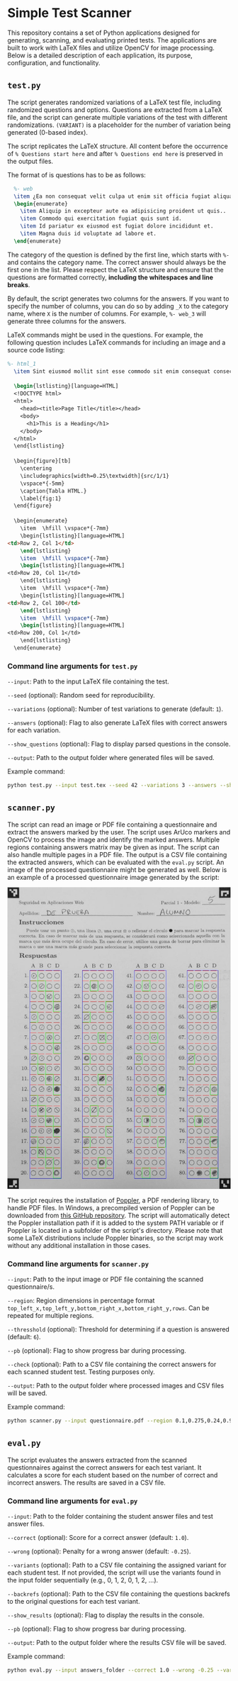 # Simple Test Scanner

This repository contains a set of Python applications designed for generating, scanning, and evaluating printed tests. The applications are built to work with LaTeX files and utilize OpenCV for image processing. Below is a detailed description of each application, its purpose, configuration, and functionality.

## `test.py`

The script generates randomized variations of a LaTeX test file, including randomized questions and options. Questions are extracted from a LaTeX file, and the script can generate multiple variations of the test with different randomizations. `(VARIANT)` is a placeholder for the number of variation being generated (0-based index).  

The script replicates the LaTeX structure. All content before the occurrence of `% Questions start here` and after `% Questions end here` is preserved in the output files.

The format of is questions has to be as follows:

```latex
  %- web
  \item ¿Ea non consequat velit culpa ut enim sit officia fugiat aliqua? 
  \begin{enumerate}
    \item Aliquip in excepteur aute ea adipisicing proident ut quis..
    \item Commodo qui exercitation fugiat quis sunt id.
    \item Id pariatur ex eiusmod est fugiat dolore incididunt et.
    \item Magna duis id voluptate ad labore et.
  \end{enumerate}
```

The category of the question is defined by the first line, which starts with `%-` and contains the category name. The correct answer should always be the first one in the list. Please respect the LaTeX structure and ensure that the questions are formatted correctly, **including the whitespaces and line breaks**.

By default, the script generates two columns for the answers. If you want to specify the number of columns, you can do so by adding `_X` to the category name, where `X` is the number of columns. For example, `%- web_3` will generate three columns for the answers.

LaTeX commands might be used in the questions. For example, the following question includes LaTeX commands for including an image and a source code listing:

```latex
%- html_1
  \item Sint eiusmod mollit sint esse commodo sit enim consequat consectetur in est ullamco.
  
  \begin{lstlisting}[language=HTML]
  <!DOCTYPE html>
  <html>
    <head><title>Page Title</title></head>
    <body>
      <h1>This is a Heading</h1>
    </body>
  </html>
  \end{lstlisting}

  \begin{figure}[tb]
    \centering
    \includegraphics[width=0.25\textwidth]{src/1/1}
    \vspace*{-5mm}
    \caption{Tabla HTML.}
    \label{fig:1}
  \end{figure}

  \begin{enumerate}
    \item  \hfill \vspace*{-7mm}
    \begin{lstlisting}[language=HTML]
<td>Row 2, Col 1</td>
    \end{lstlisting}
    \item  \hfill \vspace*{-7mm}
    \begin{lstlisting}[language=HTML]
<td>Row 20, Col 11</td>
    \end{lstlisting}
    \item  \hfill \vspace*{-7mm}
    \begin{lstlisting}[language=HTML]
<td>Row 2, Col 100</td>
    \end{lstlisting}
    \item  \hfill \vspace*{-7mm}
    \begin{lstlisting}[language=HTML]
<td>Row 200, Col 1</td>
    \end{lstlisting}
  \end{enumerate}
```

### Command line arguments for `test.py`

`--input`: Path to the input LaTeX file containing the test.

`--seed` (optional): Random seed for reproducibility.

`--variations` (optional): Number of test variations to generate (default: `1`).

`--answers` (optional): Flag to also generate LaTeX files with correct answers for each variation.

`--show_questions` (optional): Flag to display parsed questions in the console.

`--output`: Path to the output folder where generated files will be saved.

Example command:

```bash
python test.py --input test.tex --seed 42 --variations 3 --answers --show_questions --output output_folder
```

## `scanner.py`

The script can read an image or PDF file containing a questionnaire and extract the answers marked by the user. The script uses ArUco markers and OpenCV to process the image and identify the marked answers. Multiple regions containing answers matrix may be given as input. The script can also handle multiple pages in a PDF file. The output is a CSV file containing the extracted answers, which can be evaluated with the `eval.py` script. An image of the processed questionnaire might be generated as well. Below is an example of a processed questionnaire image generated by the script:

![Processed Questionnaire Example](examples/output/student_1.jpg)

The script requires the installation of [Poppler](https://poppler.freedesktop.org/), a PDF rendering library, to handle PDF files. In Windows, a precompiled version of Poppler can be downloaded from [this GitHub repository](https://github.com/oschwartz10612/poppler-windows/releases/). The script will automatically detect the Poppler installation path if it is added to the system PATH variable or if Poppler is located in a subfolder of the script's directory. Please note that some LaTeX distributions include Poppler binaries, so the script may work without any additional installation in those cases.

### Command line arguments for `scanner.py`

`--input`: Path to the input image or PDF file containing the scanned questionnaire/s.

`--region`: Region dimensions in percentage format `top_left_x,top_left_y,bottom_right_x,bottom_right_y,rows`. Can be repeated for multiple regions.

`--thresshold` (optional): Threshold for determining if a question is answered (default: `6`).

`--pb` (optional): Flag to show progress bar during processing.

`--check` (optional): Path to a CSV file containing the correct answers for each scanned student test. Testing purposes only.

`--output`: Path to the output folder where processed images and CSV files will be saved.

Example command:

```bash
python scanner.py --input questionnaire.pdf --region 0.1,0.275,0.24,0.965,20 --region 0.335,0.275,0.475,0.965,20 --output output_folder
```

## `eval.py`

The script evaluates the answers extracted from the scanned questionnaires against the correct answers for each test variant. It calculates a score for each student based on the number of correct and incorrect answers. The results are saved in a CSV file.

### Command line arguments for `eval.py`

`--input`: Path to the folder containing the student answer files and test answer files.

`--correct` (optional): Score for a correct answer (default: `1.0`).

`--wrong` (optional): Penalty for a wrong answer (default: `-0.25`).

`--variants` (optional): Path to a CSV file containing the assigned variant for each student test. If not provided, the script will use the variants found in the input folder sequentially (e.g., 0, 1, 2, 0, 1, 2, ...).

`--backrefs` (optional): Path to the CSV file containing the questions backrefs to the original questions for each test variant.

`--show_results` (optional): Flag to display the results in the console.

`--pb` (optional): Flag to show progress bar during processing.

`--output`: Path to the output folder where the results CSV file will be saved.

Example command:

```bash
python eval.py --input answers_folder --correct 1.0 --wrong -0.25 --variants variants.csv --output results_folder
```
